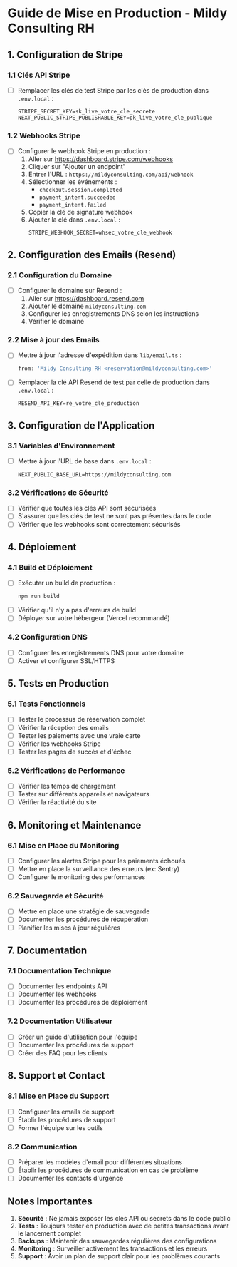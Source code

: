# Guide de Mise en Production - Mildy Consulting RH

## 1. Configuration de Stripe

### 1.1 Clés API Stripe
- [ ] Remplacer les clés de test Stripe par les clés de production dans `.env.local` :
  ```
  STRIPE_SECRET_KEY=sk_live_votre_cle_secrete
  NEXT_PUBLIC_STRIPE_PUBLISHABLE_KEY=pk_live_votre_cle_publique
  ```

### 1.2 Webhooks Stripe
- [ ] Configurer le webhook Stripe en production :
  1. Aller sur https://dashboard.stripe.com/webhooks
  2. Cliquer sur "Ajouter un endpoint"
  3. Entrer l'URL : `https://mildyconsulting.com/api/webhook`
  4. Sélectionner les événements :
     - `checkout.session.completed`
     - `payment_intent.succeeded`
     - `payment_intent.failed`
  5. Copier la clé de signature webhook
  6. Ajouter la clé dans `.env.local` :
     ```
     STRIPE_WEBHOOK_SECRET=whsec_votre_cle_webhook
     ```

## 2. Configuration des Emails (Resend)

### 2.1 Configuration du Domaine
- [ ] Configurer le domaine sur Resend :
  1. Aller sur https://dashboard.resend.com
  2. Ajouter le domaine `mildyconsulting.com`
  3. Configurer les enregistrements DNS selon les instructions
  4. Vérifier le domaine

### 2.2 Mise à jour des Emails
- [ ] Mettre à jour l'adresse d'expédition dans `lib/email.ts` :
  ```typescript
  from: 'Mildy Consulting RH <reservation@mildyconsulting.com>'
  ```
- [ ] Remplacer la clé API Resend de test par celle de production dans `.env.local` :
  ```
  RESEND_API_KEY=re_votre_cle_production
  ```

## 3. Configuration de l'Application

### 3.1 Variables d'Environnement
- [ ] Mettre à jour l'URL de base dans `.env.local` :
  ```
  NEXT_PUBLIC_BASE_URL=https://mildyconsulting.com
  ```

### 3.2 Vérifications de Sécurité
- [ ] Vérifier que toutes les clés API sont sécurisées
- [ ] S'assurer que les clés de test ne sont pas présentes dans le code
- [ ] Vérifier que les webhooks sont correctement sécurisés

## 4. Déploiement

### 4.1 Build et Déploiement
- [ ] Exécuter un build de production :
  ```bash
  npm run build
  ```
- [ ] Vérifier qu'il n'y a pas d'erreurs de build
- [ ] Déployer sur votre hébergeur (Vercel recommandé)

### 4.2 Configuration DNS
- [ ] Configurer les enregistrements DNS pour votre domaine
- [ ] Activer et configurer SSL/HTTPS

## 5. Tests en Production

### 5.1 Tests Fonctionnels
- [ ] Tester le processus de réservation complet
- [ ] Vérifier la réception des emails
- [ ] Tester les paiements avec une vraie carte
- [ ] Vérifier les webhooks Stripe
- [ ] Tester les pages de succès et d'échec

### 5.2 Vérifications de Performance
- [ ] Vérifier les temps de chargement
- [ ] Tester sur différents appareils et navigateurs
- [ ] Vérifier la réactivité du site

## 6. Monitoring et Maintenance

### 6.1 Mise en Place du Monitoring
- [ ] Configurer les alertes Stripe pour les paiements échoués
- [ ] Mettre en place la surveillance des erreurs (ex: Sentry)
- [ ] Configurer le monitoring des performances

### 6.2 Sauvegarde et Sécurité
- [ ] Mettre en place une stratégie de sauvegarde
- [ ] Documenter les procédures de récupération
- [ ] Planifier les mises à jour régulières

## 7. Documentation

### 7.1 Documentation Technique
- [ ] Documenter les endpoints API
- [ ] Documenter les webhooks
- [ ] Documenter les procédures de déploiement

### 7.2 Documentation Utilisateur
- [ ] Créer un guide d'utilisation pour l'équipe
- [ ] Documenter les procédures de support
- [ ] Créer des FAQ pour les clients

## 8. Support et Contact

### 8.1 Mise en Place du Support
- [ ] Configurer les emails de support
- [ ] Établir les procédures de support
- [ ] Former l'équipe sur les outils

### 8.2 Communication
- [ ] Préparer les modèles d'email pour différentes situations
- [ ] Établir les procédures de communication en cas de problème
- [ ] Documenter les contacts d'urgence

## Notes Importantes

1. **Sécurité** : Ne jamais exposer les clés API ou secrets dans le code public
2. **Tests** : Toujours tester en production avec de petites transactions avant le lancement complet
3. **Backups** : Maintenir des sauvegardes régulières des configurations
4. **Monitoring** : Surveiller activement les transactions et les erreurs
5. **Support** : Avoir un plan de support clair pour les problèmes courants 